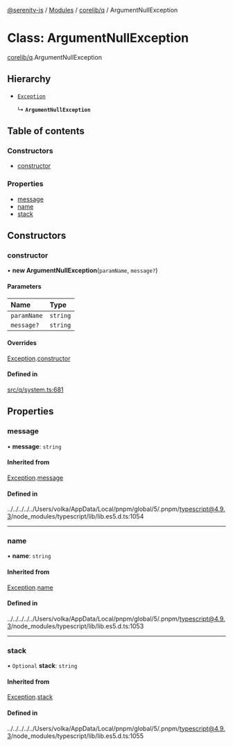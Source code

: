 [@serenity-is](../README.md) / [Modules](../modules.md) / [corelib/q](../modules/corelib_q.md) / ArgumentNullException

# Class: ArgumentNullException

[corelib/q](../modules/corelib_q.md).ArgumentNullException

## Hierarchy

- [`Exception`](corelib_q.Exception.md)

  ↳ **`ArgumentNullException`**

## Table of contents

### Constructors

- [constructor](corelib_q.ArgumentNullException.md#constructor)

### Properties

- [message](corelib_q.ArgumentNullException.md#message)
- [name](corelib_q.ArgumentNullException.md#name)
- [stack](corelib_q.ArgumentNullException.md#stack)

## Constructors

### constructor

• **new ArgumentNullException**(`paramName`, `message?`)

#### Parameters

| Name | Type |
| :------ | :------ |
| `paramName` | `string` |
| `message?` | `string` |

#### Overrides

[Exception](corelib_q.Exception.md).[constructor](corelib_q.Exception.md#constructor)

#### Defined in

[src/q/system.ts:681](https://github.com/serenity-is/serenity/blob/master/packages/corelib/src/q/system.ts#L681)

## Properties

### message

• **message**: `string`

#### Inherited from

[Exception](corelib_q.Exception.md).[message](corelib_q.Exception.md#message)

#### Defined in

../../../../../Users/volka/AppData/Local/pnpm/global/5/.pnpm/typescript@4.9.3/node_modules/typescript/lib/lib.es5.d.ts:1054

___

### name

• **name**: `string`

#### Inherited from

[Exception](corelib_q.Exception.md).[name](corelib_q.Exception.md#name)

#### Defined in

../../../../../Users/volka/AppData/Local/pnpm/global/5/.pnpm/typescript@4.9.3/node_modules/typescript/lib/lib.es5.d.ts:1053

___

### stack

• `Optional` **stack**: `string`

#### Inherited from

[Exception](corelib_q.Exception.md).[stack](corelib_q.Exception.md#stack)

#### Defined in

../../../../../Users/volka/AppData/Local/pnpm/global/5/.pnpm/typescript@4.9.3/node_modules/typescript/lib/lib.es5.d.ts:1055
